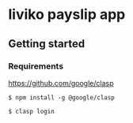 # liviko payslip app

## Getting started

### Requirements
https://github.com/google/clasp

```
$ npm install -g @google/clasp
```

```
$ clasp login
```